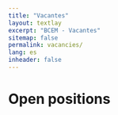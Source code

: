 ```yaml
---
title: "Vacantes"
layout: textlay
excerpt: "BCEM - Vacantes"
sitemap: false
permalink: vacancies/
lang: es
inheader: false
---
```


# Open positions


